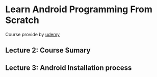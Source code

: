 Learn Android Programming From Scratch
==
Course provide by [udemy](https://www.udemy.com/learn-android-programming-from-scratch-beta/#/)

Lecture 2: Course Sumary
--

Lecture 3: Android Installation process
--


